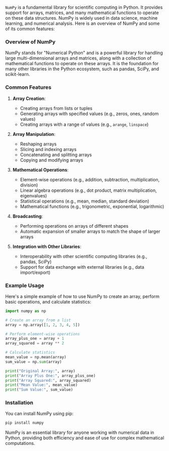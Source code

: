 `NumPy` is a fundamental library for scientific computing in Python. It provides support for arrays, matrices, and many mathematical functions to operate on these data structures. NumPy is widely used in data science, machine learning, and numerical analysis. Here is an overview of NumPy and some of its common features:

### Overview of NumPy
NumPy stands for "Numerical Python" and is a powerful library for handling large multi-dimensional arrays and matrices, along with a collection of mathematical functions to operate on these arrays. It is the foundation for many other libraries in the Python ecosystem, such as pandas, SciPy, and scikit-learn.

### Common Features
1. **Array Creation**:
    - Creating arrays from lists or tuples
    - Generating arrays with specified values (e.g., zeros, ones, random values)
    - Creating arrays with a range of values (e.g., `arange`, `linspace`)

2. **Array Manipulation**:
    - Reshaping arrays
    - Slicing and indexing arrays
    - Concatenating and splitting arrays
    - Copying and modifying arrays

3. **Mathematical Operations**:
    - Element-wise operations (e.g., addition, subtraction, multiplication, division)
    - Linear algebra operations (e.g., dot product, matrix multiplication, eigenvalues)
    - Statistical operations (e.g., mean, median, standard deviation)
    - Mathematical functions (e.g., trigonometric, exponential, logarithmic)

4. **Broadcasting**:
    - Performing operations on arrays of different shapes
    - Automatic expansion of smaller arrays to match the shape of larger arrays

5. **Integration with Other Libraries**:
    - Interoperability with other scientific computing libraries (e.g., pandas, SciPy)
    - Support for data exchange with external libraries (e.g., data import/export)

### Example Usage

Here's a simple example of how to use NumPy to create an array, perform basic operations, and calculate statistics:

```python
import numpy as np

# Create an array from a list
array = np.array([1, 2, 3, 4, 5])

# Perform element-wise operations
array_plus_one = array + 1
array_squared = array ** 2

# Calculate statistics
mean_value = np.mean(array)
sum_value = np.sum(array)

print("Original Array:", array)
print("Array Plus One:", array_plus_one)
print("Array Squared:", array_squared)
print("Mean Value:", mean_value)
print("Sum Value:", sum_value)
```

### Installation
You can install NumPy using pip:

```sh
pip install numpy
```

NumPy is an essential library for anyone working with numerical data in Python, providing both efficiency and ease of use for complex mathematical computations.